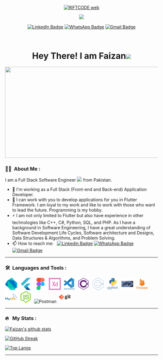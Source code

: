              
<p  align="center">
          <a href="https://riftcodes.web.app/"><img src="https://user-images.githubusercontent.com/89972827/194366722-c92bb149-56c2-429a-a533-efdbbc18cd68.png" alt="RIFTCODE web"></a></p>
<p align="center"><img src="https://media.giphy.com/media/M9gbBd9nbDrOTu1Mqx/giphy.gif" width="100"/></p>
<p align="center">
<a href="https://www.linkedin.com/in/faizan-mayo-021a06161"><img src="https://img.shields.io/badge/LinkedIn-blue?style=for-the-badge&logo=linkedin&logoColor=white" alt="LinkedIn Badge"></a>
<a href="https://wa.me/923017053611?text=Hello,%20how%20are%20you%20doing%20today?"><img src="https://img.shields.io/badge/WhatsApp-25D366?style=for-the-badge&logo=whatsapp&logoColor=white" alt="WhatsApp Badge"></a>
<a href="mailto:faizangame998@gmail.com"><img src="https://img.shields.io/badge/Gmail-D14836?style=for-the-badge&logo=gmail&logoColor=white" alt="Gmail Badge"></a>
</p>
<p align="center"><img src="https://komarev.com/ghpvc/?username=faizanMayo786&style=flat-square&color=blue" alt=""></p>

<h1 align="center">Hey There! I am Faizan<img src="https://media.giphy.com/media/hvRJCLFzcasrR4ia7z/giphy.gif" width="40"></h1>

<p align="center"><img src="https://media.giphy.com/media/dWesBcTLavkZuG35MI/giphy.gif" width="600" height="300"  /></p>

### :man_technologist: &nbsp;About Me :

I am a Full Stack Software Engineer <img src="https://media.giphy.com/media/WUlplcMpOCEmTGBtBW/giphy.gif" width="30"> from Pakistan.

- 🔭 I'm working as a Full Stack (Front-end and Back-end) Application Developer. 
- 🌱 I can work with you to develop applications for you in Flutter Framework. I am loyal to my work and like to work with those who want to lead the future. Programming is my hobby.
- ⚡ I am not only limited to Flutter but also have experience in other technologies like C++, C#, Python, SQL, and PHP. As I have a background in Software Engineering, I have a great understanding of Software Development Life Cycles, Software architecture and Designs, Data Structures & Algorithms, and Problem Solving.
- 📫 How to reach me: &nbsp; [![Linkedin Badge](https://img.shields.io/badge/-faizanMayo-blue?style=flat&logo=Linkedin&logoColor=white)](https://www.linkedin.com/in/faizan-mayo-021a06161) [![WhatsApp Badge](https://img.shields.io/badge/-faizanMayo-green]?style=flat&logo=WhatsApp&logoColor=white)](https://wa.me/923017053611?text=Hello,%20how%20are%20you%20doing%20today?) [![Gmail Badge](https://img.shields.io/badge/-faizanMayo-red?style=flat&logo=Gmail&logoColor=white)](mailto:faizangame998@gmail.com)

---

### 🛠 &nbsp;Languages and Tools :

<p>
<img src="https://github.com/devicons/devicon/blob/master/icons/dart/dart-original.svg" title="Dart" alt="Dart" width="40" height="40"/>&nbsp;
<img src="https://github.com/devicons/devicon/blob/master/icons/flutter/flutter-original.svg" title="Flutter" alt="Flutter" width="40" height="40"/>&nbsp;
<img src="https://github.com/devicons/devicon/blob/master/icons/figma/figma-original.svg" title="Figma" alt="Figma " width="40" height="40"/>&nbsp;
<img src="https://github.com/devicons/devicon/blob/master/icons/xd/xd-line.svg" title="XD" alt="XD " width="40" height="40"/>&nbsp;
<img src="https://github.com/devicons/devicon/blob/master/icons/vscode/vscode-original-wordmark.svg" title="VSCode" alt="VSCode " width="40" height="40"/>&nbsp;
<img src="https://github.com/devicons/devicon/blob/master/icons/csharp/csharp-line.svg" title="C#" alt="C# " width="40" height="40"/>&nbsp;
<img src="https://github.com/devicons/devicon/blob/master/icons/cplusplus/cplusplus-line.svg"  title="C++" alt="C++" width="40" height="40"/>&nbsp;
<img src="https://github.com/devicons/devicon/blob/master/icons/python/python-original-wordmark.svg" title="Python" alt="Python" width="40" height="40"/>&nbsp;
<img src="https://github.com/devicons/devicon/blob/master/icons/php/php-original.svg" title="PHP" alt="PHP" width="40" height="40"/>&nbsp;
<img src="https://github.com/devicons/devicon/blob/master/icons/firebase/firebase-plain-wordmark.svg" title="Firebase" alt="Firebase" width="40" height="40"/>&nbsp;
<img src="https://github.com/devicons/devicon/blob/master/icons/mysql/mysql-original-wordmark.svg" title="MySQL"  alt="MySQL" width="40" height="40"/>&nbsp;
<img src="https://github.com/devicons/devicon/blob/master/icons/nodejs/nodejs-original.svg" title="NodeJS" alt="NodeJS" width="40" height="40"/>&nbsp;
<img src="https://www.vectorlogo.zone/logos/getpostman/getpostman-icon.svg" title="Postman"  alt="Postman" width="40" height="40"/>&nbsp;
<img src="https://github.com/devicons/devicon/blob/master/icons/git/git-original-wordmark.svg" title="Git" **alt="Git" width="40" height="40"/>&nbsp;
</p>

---

### 🔥 &nbsp; My Stats :
[![Faizan's github stats](https://github-readme-stats.vercel.app/api?username=faizanMayo786&theme=gotham)](https://github.com/faizanMayo786/github-readme-stats)

[![GitHub Streak](https://github-readme-streak-stats.herokuapp.com/?user=faizanMayo786&theme=dark&background=000000)](https://git.io/streak-stats)

[![Top Langs](https://github-readme-stats.vercel.app/api/top-langs/?username=faizanMayo786&layout=compact&theme=vision-friendly-dark)](https://github.com/anuraghazra/github-readme-stats)

---
 
